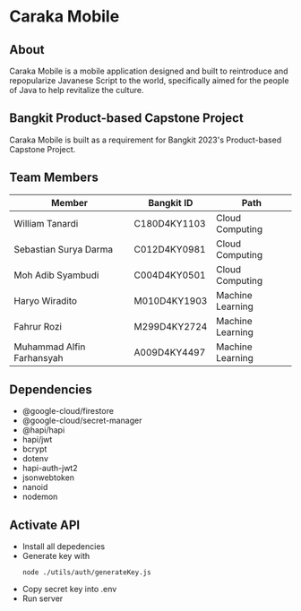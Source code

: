 # Caraka Mobile

<!-- <div align="center"> -->
<!-- 	<img src="image.png"> -->
<!-- </div> -->

## About
Caraka Mobile is a mobile application designed and built to reintroduce and repopularize Javanese Script to the world, specifically aimed for the people of Java to help revitalize the culture.

## Bangkit Product-based Capstone Project
Caraka Mobile is built as a requirement for Bangkit 2023's Product-based Capstone Project.

## Team Members
| Member | Bangkit ID | Path |
| ------ | ---------- | ---- |
| William Tanardi | C180D4KY1103 | Cloud Computing |
| Sebastian Surya Darma | C012D4KY0981| Cloud Computing |
| Moh Adib Syambudi | C004D4KY0501 | Cloud Computing |
| Haryo Wiradito | M010D4KY1903 | Machine Learning |
| Fahrur Rozi | M299D4KY2724 | Machine Learning |
| Muhammad Alfin Farhansyah | A009D4KY4497 | Machine Learning |

## Dependencies
- @google-cloud/firestore
- @google-cloud/secret-manager
- @hapi/hapi
- hapi/jwt
- bcrypt
- dotenv
- hapi-auth-jwt2
- jsonwebtoken
- nanoid
- nodemon

## Activate API
- Install all depedencies
- Generate key with
  ```
  node ./utils/auth/generateKey.js
  ```
- Copy secret key into .env
- Run server
